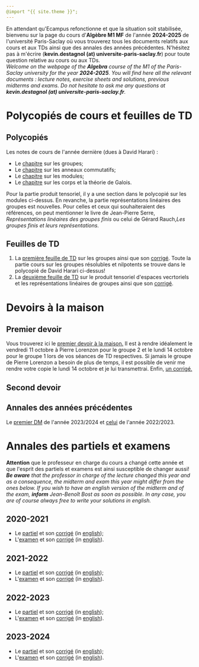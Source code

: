 ```yaml
---
@import "{{ site.theme }}";
---
```


En attendant qu'Ecampus refonctionne et que la situation soit stabilisée, bienvenu sur la page du cours d'**Algèbre M1 MF** de l'année **2024-2025** de l'université Paris-Saclay où vous trouverez tous les documents relatifs aux cours et aux TDs ainsi que des annales des années précédentes. N'hésitez pas à m'écrire (**kevin.destagnol (at) universite-paris-saclay.fr**) pour toute question relative au cours ou aux TDs.
<br>
<i>Welcome on the webpage of the **Algebra** course of the M1 of the Paris-Saclay university for the year **2024-2025**. You will find here all the relevant documents  : lecture notes, exercise sheets and solutions, previous midterms and exams. Do not hesitate to ask me any questions at **kevin.destagnol (at) universite-paris-saclay.fr**.</i>

# Polycopiés de cours et feuilles de TD

## Polycopiés

Les notes de cours de l'année dernière (dues à David Harari) :<br>

*  Le <a href="https://www.imo.universite-paris-saclay.fr/~david.harari/enseignement/m1alg24/group24.pdf">chapitre</a> sur les groupes;
*  Le <a href="https://www.imo.universite-paris-saclay.fr/~david.harari/enseignement/m1alg24/ring24.pdf">chapitre</a> sur les anneaux commutatifs;
*  Le <a href="https://www.imo.universite-paris-saclay.fr/~david.harari/enseignement/m1alg24/modules24.pdf">chapitre</a> sur les modules;
*  Le <a href="https://www.imo.universite-paris-saclay.fr/~david.harari/enseignement/m1alg24/galois24.pdf">chapitre</a> sur les corps et la théorie de Galois.

Pour la partie produit tensoriel, il y a une section dans le polycopié sur les modules ci-dessus. En revanche, la partie représentations linéaires des groupes est nouvelles. Pour celles et ceux qui souhaiteraient des références, on peut mentionner le livre de Jean-Pierre Serre, <i>Représentations linéaires des groupes finis</i> ou celui de Gérard Rauch,<i>Les groupes finis et leurs représentations.</i>

## Feuilles de TD

1. La <a href="TD1_groupes_2024.pdf">première feuille de TD</a> sur les groupes ainsi que son <a href="TD1_correction_partielle.pdf">corrigé</a>. Toute la partie cours sur les groupes résolubles et nilpotents se trouve dans le polycopié de David Harari ci-dessus!
2. La <a href="TD2_algebre_2024_2025.pdf">deuxième feuille de TD</a> sur le produit tensoriel d'espaces vecrtoriels et les représentations linéaires de groupes ainsi que son <a href="https://kevindestagnol.github.io/algebre.github.io/erreur">corrigé</a>.
  
# Devoirs à la maison

## Premier devoir

Vous trouverez ici le <a href="DM1_algebre_2024_2025.pdf">premier devoir à la maison.</a> Il est à rendre idéalement le vendredi 11 octobre à Pierre Lorenzon pour le groupe 2 et le lundi 14 octobre pour le groupe 1 lors de vos séances de TD respectives. Si jamais le groupe de Pierre Lorenzon a besoin de plus de temps, il est possible de venir me rendre votre copie le lundi 14 octobre et je lui transmettrai. Enfin, <a href="https://kevindestagnol.github.io/algebre.github.io/erreur">un corrigé.</a>

## Second devoir

## Annales des années précédentes

Le <a href="DM1_algebre_2023_2024.pdf">premier DM</a> de l'année 2023/2024 et <a href="DM1_algebre_2022_2023.pdf">celui</a> de l'année 2022/2023.

# Annales des partiels et examens

**Attention** que le professeur en charge du cours a changé cette année et que l'esprit des partiels et examens est ainsi susceptible de changer aussi!<br>
<i>**Be aware** that the professor in charge of the lecture changed this year and as a consequence, the midterm and exam this year might differ from the ones below. If you wish to have an english version of the midterm and of the exam, **inform** Jean-Benoît Bost as soon as possible. In any case, you are of course always free to write your solutions in english.</i>

## 2020-2021

* Le <a href="https://www.imo.universite-paris-saclay.fr/~david.harari/enseignement/m1alg24/oct23.pdf">partiel</a> et son <a href="https://www.imo.universite-paris-saclay.fr/~david.harari/enseignement/m1alg24/coroct23.pdf">corrigé</a> (in <a href="https://www.imo.universite-paris-saclay.fr/~david.harari/enseignement/m1alg24/engoct23.pdf"> english</a>);
* L'<a href="https://www.imo.universite-paris-saclay.fr/~david.harari/enseignement/m1alg24/dec23.pdf">examen</a> et son <a href="https://www.imo.universite-paris-saclay.fr/~david.harari/enseignement/m1alg24/cordec23.pdf">corrigé</a> (in <a href="https://www.imo.universite-paris-saclay.fr/~david.harari/enseignement/m1alg24/engdec23.pdf"> english</a>).

## 2021-2022


* Le <a href="https://www.imo.universite-paris-saclay.fr/~david.harari/enseignement/m1alg23/oct22.pdf">partiel</a> et son <a href="https://www.imo.universite-paris-saclay.fr/~david.harari/enseignement/m1alg23/coroct22.pdf">corrigé</a> (in <a href="https://www.imo.universite-paris-saclay.fr/~david.harari/enseignement/m1alg23/engoct22.pdf"> english</a>);
* L'<a href="https://www.imo.universite-paris-saclay.fr/~david.harari/enseignement/m1alg23/dec22.pdf">examen</a> et son <a href="https://www.imo.universite-paris-saclay.fr/~david.harari/enseignement/m1alg23/cordec22.pdf">corrigé</a> (in <a href="https://www.imo.universite-paris-saclay.fr/~david.harari/enseignement/m1alg23/engdec22.pdf"> english</a>).

## 2022-2023


* Le <a href="https://www.imo.universite-paris-saclay.fr/~david.harari/enseignement/m1alg22/oct21.pdf">partiel</a> et son <a href="https://www.imo.universite-paris-saclay.fr/~david.harari/enseignement/m1alg22/coroct21.pdf">corrigé</a> (in <a href="https://www.imo.universite-paris-saclay.fr/~david.harari/enseignement/m1alg22/engoct21.pdf"> english</a>);
* L'<a href="https://www.imo.universite-paris-saclay.fr/~david.harari/enseignement/m1alg22/dec21.pdf">examen</a> et son <a href="https://www.imo.universite-paris-saclay.fr/~david.harari/enseignement/m1alg22/cordec21.pdf">corrigé</a> (in <a href="https://www.imo.universite-paris-saclay.fr/~david.harari/enseignement/m1alg22/engdec21.pdf"> english</a>).

## 2023-2024


* Le <a href="https://www.imo.universite-paris-saclay.fr/~david.harari/enseignement/m1alg21/oct20.pdf">partiel</a> et son <a href="https://www.imo.universite-paris-saclay.fr/~david.harari/enseignement/m1alg21/coroct20.pdf">corrigé</a> (in <a href="https://www.imo.universite-paris-saclay.fr/~david.harari/enseignement/m1alg21/engoct20.pdf"> english</a>);
* L'<a href="https://www.imo.universite-paris-saclay.fr/~david.harari/enseignement/m1alg21/dec20.pdf">examen</a> et son <a href="https://www.imo.universite-paris-saclay.fr/~david.harari/enseignement/m1alg21/cordec20.pdf">corrigé</a> (in <a href="https://www.imo.universite-paris-saclay.fr/~david.harari/enseignement/m1alg21/engdec20.pdf"> english</a>).


<!--Bienvenu sur la page du cours de **Maths 254** de l'année **2020-2021** de l'université Paris-Saclay où vous trouverez tous les documents relatifs aux cours et aux TDs ainsi que des annales de l'an dernier. Vous pouvez vous inscrire au cours <a href="https://kevindestagnol.github.io/maths254.github.io/upload">ici</a>. Les cours et les TDs ont lieu sur Collaborate (lien disponible dans la section correspondant au cours sur Ecampus) jusqu'à nouvel ordre. Vous pouvez me contacter à l'adresse mail **kevin.destagnol (at) universite-paris-saclay.fr** pour toute question ou toute suggestion par rapport à l'organisation du cours ou des TDs.

# Polycopié de cours et feuilles de TD

## Polycopié

* Le <a href="cours_maths_254.pdf">polycopié</a> du cours et sa version <a href="cours_maths_254_abrege.pdf">courte</a> ne contenant que l'essentiel à connaître. N'hésitez pas à m'écrire pour toute question ou si vous repérez ce qui vous semble être une erreur ou une coquille. Une version imprimée sera disponible sous peu au sécrétariat.

## Feuilles de TD

1. La <a href="https://www.imo.universite-paris-saclay.fr/~destagnol/TD1_m254.pdf">première feuille de TD</a> sur les suites et séries et son <a href="TD1_m254_2021_corrige.pdf">corrigé</a>. 
   * Les <a href="TD1_goupeC2.pdf">notes manuscrites</a> de la première séance de TD couvrant les exercices 1, 2 et le début du 3 et son <a   href="https://ecampus.paris-saclay.fr/mod/collaborate/recordings.php?c=41520&action=view&rid=e8e3b47cd8774e27ac1969d5bd7adbb3&url=rest_launch&sesskey=Anagl4tyYT& sessionlinkid=60342">enregistrement</a> pour le **groupe C2**.
   * Les <a href="TD M 254 26_01_21.pdf">notes manuscrites</a> de la seconde séance de TD couvrant la fin de l'exercice  3 et l'exercice 6 et son <a href="https://eu.bbcollab.com/collab/ui/session/playback/load/6cd81fab03ef4634bc5b8370a71e08ff?authToken=eyJhbGciOiJIUzI1NiJ9.eyJzdWIiOiJiYkNvbGxhYkFwaSIsInJlY29yZGluZ1VpZCI6IjZjZDgxZmFiMDNlZjQ2MzRiYzViODM3MGE3MWUwOGZmIiwiaXNzIjoiYmJDb2xsYWJBcGkiLCJ0eXBlIjoxLCJleHAiOjE2MTE2NTc0NjksImlhdCI6MTYxMTY1Mzg2OSwiY29uc3VtZXIiOiJhMWZmMzQ1ZjcyZDg0OWEwYWJmN2U4NzUxMzc0NjlkMiJ9.Gz8AEJaR52XD2J4wsqujy4OjUmEJlvTJym5Qcy_cc1s">enregistrement</a> pour le **groupe C2**.
   * Pour le **groupe C1**, les notes des séances de TD et les enregistrements sont déposés sur Ecampus par &Eacute;lodie Maignant.<br>
   
   
2. La <a href="td2_m254_2021.pdf">deuxième feuille de TD</a> sur les séries de Fourier et son <a href="td2_m254_2021_corrigé.pdf">corrigé</a>.
   * Les <a href="TD3_m254.pdf">notes manuscrites</a> de la séance 3 de TD couvrant l'exercices 1 pour le **groupe C2**.<br>
   * Les <a href="TD2part2.pdf">notes manuscrites</a> de la séance 4 de TD couvrant l'exercices 2 pour le **groupe C2**.<br>

3. La <a href="Cours_td3_m254.pdf">troisième feuille de Cours-TD</a> sur les automorphismes orthogonaux du plan et de l'espace et son <a href="Cours_td3_m254_correction.pdf">corrigé</a>.
   * Les <a href="Cours_TD3_plan.pdf">notes manuscrites</a> de la séance 5 de TD couvrant les deux premières sections (Introduction et Cas du plan) pour le **groupe C2** et <a href="https://eu.bbcollab.com/collab/ui/session/playback/load/a476405ba3ee4c07a9cfe16db81983ab?authToken=eyJhbGciOiJIUzI1NiJ9.eyJzdWIiOiJiYkNvbGxhYkFwaSIsInJlY29yZGluZ1VpZCI6ImE0NzY0MDViYTNlZTRjMDdhOWNmZTE2ZGI4MTk4M2FiIiwiaXNzIjoiYmJDb2xsYWJBcGkiLCJ0eXBlIjoxLCJleHAiOjE2MTQ3MjE0NDksImlhdCI6MTYxNDcxNzg0OSwiY29uc3VtZXIiOiJhMWZmMzQ1ZjcyZDg0OWEwYWJmN2U4NzUxMzc0NjlkMiJ9.aSoX1Gz94i0uoI8DQsD1TRvn4-f9xkzICFyVsq-XfOs">l'enregistrement</a>.<br>
   * Les <a href="TD_3_Maths.pdf">notes manuscrites</a> de la séance 6 de TD couvrant la dernière section (Cas de l'espace) pour le **groupe C2**.<br>
   * Enfin, vous trouverez <a href="https://www.imo.universite-paris-saclay.fr/~destagnol/NH3-2.html">ici</a>, <a href="https://www.imo.universite-paris-saclay.fr/~destagnol/NH3-1.html">ici</a> et <a href="https://www.imo.universite-paris-saclay.fr/~destagnol/NH3-3.html">ici</a> les animations Geogebra utilisées pour illustrer les transformations linéaires qui préservent une molécule d'ammoniac.
   

# Cours et TDs à distance

Vous trouverez ci-dessous toutes les ressources concernant les cours et les TDs à distance ainsi que les exercices à faire d'un cours sur l'autre.

## Cours 1

* Les slides du premier cours sont disponibles <a href="https://www.imo.universite-paris-saclay.fr/~destagnol/cours1_m254_2021.m4v">ici</a> et <a href="https://www.imo.universite-paris-saclay.fr/~destagnol/cours1_m254.pdf">ici</a> tandis que l'enregistrement du cours est diponible <a href="https://eu.bbcollab.com/collab/ui/session/playback/load/244e0edb0a8b46d68fa344c80c857bdc?authToken=eyJhbGciOiJIUzI1NiJ9.eyJzdWIiOiJiYkNvbGxhYkFwaSIsInJlY29yZGluZ1VpZCI6IjI0NGUwZWRiMGE4YjQ2ZDY4ZmEzNDRjODBjODU3YmRjIiwiaXNzIjoiYmJDb2xsYWJBcGkiLCJ0eXBlIjoxLCJleHAiOjE2MTAxMTM2NzYsImlhdCI6MTYxMDExMDA3NiwiY29uc3VtZXIiOiJhMWZmMzQ1ZjcyZDg0OWEwYWJmN2U4NzUxMzc0NjlkMiJ9.IEDd99WmFK4yicG9xD4fJL7El08MSL_exdjtPyXn_m8">ici</a> (sur la section correspondant au cours sur Ecampus). <br>

* Enfin, les exercices à rendre (via la section ci-dessous **Rendre un document pour correction**) sont disponibles <a href="https://www.imo.universite-paris-saclay.fr/~destagnol/exos_cours1.pdf">ici</a> avec leur <a href="https://www.imo.universite-paris-saclay.fr/~destagnol/exos_cours1_correction.pdf">corrigé</a>.<br>

* Vous trouverez <a href="https://www.imo.universite-paris-saclay.fr/~destagnol/suiteconvergente.html">ici</a> une animation illustrant la convergence d'une suite.

## Cours 2

* Les slides du deuxième cours sont disponibles <a href="https://www.imo.universite-paris-saclay.fr/~destagnol/cours2_m254.pdf">ici</a> ainsi que leur version <a href="https://www.imo.universite-paris-saclay.fr/~destagnol/cours2_m254_annote.pdf">annotée</a> et l'enregistrement du cours est diponible <a href="https://eu.bbcollab.com/collab/ui/session/playback/load/975a7e6d932a4fd8a107ec98ac87f0ec?authToken=eyJhbGciOiJIUzI1NiJ9.eyJzdWIiOiJiYkNvbGxhYkFwaSIsInJlY29yZGluZ1VpZCI6Ijk3NWE3ZTZkOTMyYTRmZDhhMTA3ZWM5OGFjODdmMGVjIiwiaXNzIjoiYmJDb2xsYWJBcGkiLCJ0eXBlIjoxLCJleHAiOjE2MTA3Mjk3NzcsImlhdCI6MTYxMDcyNjE3NywiY29uc3VtZXIiOiJhMWZmMzQ1ZjcyZDg0OWEwYWJmN2U4NzUxMzc0NjlkMiJ9.a8LecGMa-g0X-sBhPfFrvU3dHzA6GkQUs9oqKh7D2kk">ici</a> (sur la section correspondant au cours sur Ecampus). Ces deux premiers cours **couvrent les Chapitres I et II** du polycopié ci-dessus. Le Chapitre III du polycopié ne sera pas abordé en cours et est là en guise de complément pour celles et ceux qui souhaitent aller plus loin et approfondir leur compréhension des séries de Fourier qui feront l'objet du Chapitre IV et des deux prochains cours.<br>

* Enfin, les exercices à rendre (via la section ci-dessous **Rendre un document pour correction**) sont disponibles <a href="https://www.imo.universite-paris-saclay.fr/~destagnol/exos_cours2.pdf">ici</a> avec leur <a href="exos_cours2_correction.pdf">corrigé</a>.<br>

* Vous trouverez <a href="https://www.imo.universite-paris-saclay.fr/~destagnol/series.html">ici</a> des animations illustrant la convergence/divergence d'une série.

## Cours 3

* Les slides du troisième cours sont disponibles <a href="cours3_m254_vierge.pdf">ici</a> ainsi que leur version <a href="cours3_m254.pdf">annotée</a> et l'enregistrement du cours est diponible <a href="https://eu.bbcollab.com/collab/ui/session/playback/load/184393fc583d4cbba5f51992c42f48a7?authToken=eyJhbGciOiJIUzI1NiJ9.eyJzdWIiOiJiYkNvbGxhYkFwaSIsInJlY29yZGluZ1VpZCI6IjE4NDM5M2ZjNTgzZDRjYmJhNWY1MTk5MmM0MmY0OGE3IiwiaXNzIjoiYmJDb2xsYWJBcGkiLCJ0eXBlIjoxLCJleHAiOjE2MTEyMjg0NjcsImlhdCI6MTYxMTIyNDg2NywiY29uc3VtZXIiOiJhMWZmMzQ1ZjcyZDg0OWEwYWJmN2U4NzUxMzc0NjlkMiJ9.i0M2qQlL5Jt5iZXK6w1wbKqaNAa1TFR1JmO2xMmwyVk">ici</a> (sur la section correspondant au cours sur Ecampus). Ce cours **couvre le début du Chapitres III** de la version abrégée du polycopié ci-dessus et notamment les sections 4.1, 4.2 et 4.3 (jusqu'aux coefficients de Fourier).<br>

* Enfin, les exercices à rendre (via la section ci-dessous **Rendre un document pour correction**) sont disponibles <a href="exos_cours3.pdf">ici</a> avec leur <a href="exos_cours3_correction.pdf">corrigé</a>.<br>

* Vous trouverez <a href="https://kevindestagnol.github.io/maths254.github.io/int_periode">ici</a> des animations illustrant le fait que l'intégrale d'une fonction périodique est la même quel que soit l'intervalle d'intégration de longueur une période et du fait que, pour une fonction paire <math><mi>f</mi></math>, l'intégrale de <math><mi>f</mi></math> de <math><mo>-</mo><mi>a</mi></math> à <math><mi>a</mi></math> est égale à deux fois l'intégrale de <math><mi>f</mi></math> de 0 à <math><mi>a</mi></math> pour tout réel <math><mi>a</mi></math> strictement positif.

## Cours 4

* Les slides du quatrième cours sont disponibles <a href="cours4_m254_vierge.pdf">ici</a> ainsi que leur version <a href="cours4_m254_annote.pdf">annotée</a> et l'enregistrement du cours est diponible <a href="https://eu.bbcollab.com/collab/ui/session/playback/load/91b5d135628e4911816aed1896d06b8f?authToken=eyJhbGciOiJIUzI1NiJ9.eyJzdWIiOiJiYkNvbGxhYkFwaSIsInJlY29yZGluZ1VpZCI6IjkxYjVkMTM1NjI4ZTQ5MTE4MTZhZWQxODk2ZDA2YjhmIiwiaXNzIjoiYmJDb2xsYWJBcGkiLCJ0eXBlIjoxLCJleHAiOjE2MTE5MzE1NzEsImlhdCI6MTYxMTkyNzk3MSwiY29uc3VtZXIiOiJhMWZmMzQ1ZjcyZDg0OWEwYWJmN2U4NzUxMzc0NjlkMiJ9.3UNpBQh9q4zq2hmf8_sBlRH7hLeJlfX8a27GIFRY2tM">ici</a> (sur la section correspondant au cours sur Ecampus). Ce cours **couvre la fin du Chapitres III** de la version abrégée du polycopié ci-dessus et notamment les sections 4.4, 4.5 et 4.7.<br>

* Pas d'exercices à rendre pour le cours suivant, vous avez le <a href="dm1_m254_2021.pdf">DM 1</a> pour vous exercer ainsi que le calcul commencé en fin de cours à terminer, à savoir appliquer Parseval à la fonction <math><mi>f</mi><mi>:</mi></math>&#x211D;&rarr;&#x211D; <math style="font-family:Times New Roman, Times, serif;"><mi>2</mi><mi>&pi;</mi></math>-périodique définie par <math><mi>f</mi><mi>(</mi><mi>t</mi><mi>)</mi><mi>=</mi><mi>|</mi><mi>t</mi><mi>|</mi></math> sur [<math style="font-family:Times New Roman, Times, serif;"><mo>-</mo><mi>&pi;</mi></math>,<math style="font-family:Times New Roman, Times, serif;"><mi>&pi;</mi></math>]. Vous trouverez <a href="https://kevindestagnol.github.io/maths254.github.io/triangle">ici</a> une animation illustrant la convergence de la série de Fourier associée à cette fonction.<br>

* <a href="https://kevindestagnol.github.io/maths254.github.io/discontinu">Ici</a>, une animation illustrant la convergence de la série de Fourier associée à la fonction <math><mi>f</mi><mi>:</mi></math>&#x211D;&rarr;&#x211D; <math style="font-family:Times New Roman, Times, serif;"><mi>2</mi><mi>&pi;</mi></math>-périodique définie par <math><mi>f</mi><mi>(</mi><mi>t</mi><mi>)</mi><mi>=</mi><mi>|</mi><mi>t</mi><mi>|</mi></math> sur [<math style="font-family:Times New Roman, Times, serif;"><mi>0</mi></math>,<math style="font-family:Times New Roman, Times, serif;"><mi>2</mi><mi>&pi;</mi></math>].<br>

* <a href="https://kevindestagnol.github.io/maths254.github.io/exp">Ici</a>, une animation illustrant la convergence de la série de Fourier associée à la fonction <math><mi>f</mi><mi>:</mi></math>&#x211D;&rarr;&#x211D; <math style="font-family:Times New Roman, Times, serif;"><mi>2</mi><mi>&pi;</mi></math>-périodique définie par <math xmlns='http://www.w3.org/1998/Math/MathML'><mi>f</mi><mi>(</mi><mi>t</mi><mi>)</mi><mi>=</mi><msup><mi>e</mi><mi>t</mi></msup></math> sur [<math style="font-family:Times New Roman, Times, serif;"><mi>0</mi></math>,<math style="font-family:Times New Roman, Times, serif;"><mi>2</mi><mi>&pi;</mi></math>].<br>

* <a href="https://kevindestagnol.github.io/maths254.github.io/periodique">Ici</a>, une animation illustrant la convergence de la série de Fourier associée à un signal  <math style="font-family:Times New Roman, Times, serif;"><mi>2</mi><mi>&pi;</mi></math>-périodique plus compliqué.<br>

* Enfin <a href="https://kevindestagnol.github.io/maths254.github.io/application"> ici</a>, une application des séries de Fourier à l'élimination d'un bruit dans un signal.

## Cours 5

* Les slides du cinquième cours sont disponibles <a href="cours5_m254_vierge.pdf">ici</a> ainsi que leur version <a href="cours5_m254_annote.pdf">annotée</a> et l'enregistrement du cours est diponible <a href="https://eu.bbcollab.com/collab/ui/session/playback/load/a44b077759b64f638321275c3ef4652e?authToken=eyJhbGciOiJIUzI1NiJ9.eyJzdWIiOiJiYkNvbGxhYkFwaSIsInJlY29yZGluZ1VpZCI6ImE0NGIwNzc3NTliNjRmNjM4MzIxMjc1YzNlZjQ2NTJlIiwiaXNzIjoiYmJDb2xsYWJBcGkiLCJ0eXBlIjoxLCJleHAiOjE2MTI1NjQ0NjIsImlhdCI6MTYxMjU2MDg2MiwiY29uc3VtZXIiOiJhMWZmMzQ1ZjcyZDg0OWEwYWJmN2U4NzUxMzc0NjlkMiJ9.aLS7CcaeKEzIey2dVHcsY9NWmdGKAzbaLHsNLmHR5Zs">ici</a> (sur la section correspondant au cours sur Ecampus). Ce cours est revenu sur la **formule de Parseval en fin du Chapitre III** et a couvert la section 4 du polycopié ci-dessus (pages 52 à 62 de la version courte).<br>

* Pour vous aider à assimiler tout cela, des exercices sur le cours 5 et sur le cours de jeudi prochain (à rendre via la section ci-dessous **Rendre un document pour correction**) sont disponibles <a href="exos_cours5.pdf">ici</a> avec leur <a href="https://kevindestagnol.github.io/maths254.github.io/erreur">corrigé</a>.<br>

* Enfin, quelques animations GeoGebra pour vous aider à visualiser l'intersection de deux plans dans l'espace <a href="https://kevindestagnol.github.io/maths254.github.io/droiteespace.html">ici</a>, l'orthogonal d'une droite dans le plan <a href="https://www.imo.universite-paris-saclay.fr/~destagnol/droiteorth.html">ici</a> et l'orthogonal d'un plan ou d'une droite dans l'espace <a href="https://www.imo.universite-paris-saclay.fr/~destagnol/planorth.html">ici</a>.

## Cours 6

* Les slides du sixième (et dernier) cours sont disponibles <a href="cours6_m254_annoté.pdf">ici</a> et l'enregistrement du cours est diponible <a href="https://eu.bbcollab.com/collab/ui/session/playback/load/727534317b5d4babb5644bd53bdefcde?authToken=eyJhbGciOiJIUzI1NiJ9.eyJzdWIiOiJiYkNvbGxhYkFwaSIsInJlY29yZGluZ1VpZCI6IjcyNzUzNDMxN2I1ZDRiYWJiNTY0NGJkNTNiZGVmY2RlIiwiaXNzIjoiYmJDb2xsYWJBcGkiLCJ0eXBlIjoxLCJleHAiOjE2MTM0ODE2MTksImlhdCI6MTYxMzQ3ODAxOSwiY29uc3VtZXIiOiJhMWZmMzQ1ZjcyZDg0OWEwYWJmN2U4NzUxMzc0NjlkMiJ9.7FfNOnpMwJO-8Xn7OZ6MMtYTAVP6UZOvDr4Q9vJboMY">ici</a> (sur la section correspondant au cours sur Ecampus). Ce cours couvre la fin du **Chapitre IV** de la version abrégée du polycopié ci-dessus, à savoir tous les prérequis en algèbre linéaire.<br>

* Pour vous aider à assimiler tout cela, des exercices sur les cours 5 et 6 (à rendre via la section ci-dessous **Rendre un document pour correction**) sont disponibles <a href="exos_cours5_et_6.pdf">ici</a> avec leur <a href="exos_cours5_et_6_correction.pdf">corrigé</a>.<br>

# Devoirs à la maison

## Premier devoir

Le premier devoir à la maison est disponible <a href="dm1_m254_2021.pdf">ici</a>. Il est à rendre pour le **10 février 2021**. Merci de le rendre à votre chargé de TD, via le formulaire ci-dessous (section **Rendre un document pour correction**) pour le groupe C2 et par mail à &Eacute;lodie Maignant pour le groupe C1. Vous pouvez rédiger votre travail **par groupe de 3 maximum** à condition que **chacun ou chacune d'entre vous rédige une partie du devoir**. Le corrigé est <a href="dm1_m254_2021_corrigé.pdf">ici</a>.

## Second devoir

Le second devoir à la maison est disponible <a href="dm2_m254_2021.pdf">ici</a>. Il est à rendre pour le **19 mars 2021**. Merci de le rendre à votre chargé de TD, via le formulaire ci-dessous (section **Rendre un document pour correction**) pour le groupe C2 et par mail à &Eacute;lodie Maignant pour le groupe C1. Vous pouvez rédiger votre travail **par groupe de 3 maximum** à condition que **chacun ou chacune d'entre vous rédige une partie du devoir**. Le corrigé est <a href="dm2_m254_2021_corrigé.pdf">ici</a>.


# Annales de l'an dernier

* Vous trouverez <a href="https://www.imo.universite-paris-saclay.fr/~destagnol/dm1_m254.pdf">ici</a> le sujet du premier DM de l'an dernier ainsi que <a href="https://www.imo.universite-paris-saclay.fr/~destagnol/dm1_m254_corrige.pdf">son corrigé</a>.

* Vous trouverez <a href="dm2_m254.pdf">ici</a> le sujet du second DM de l'an dernier ainsi que <a href="dm2_m254_correction.pdf">son corrigé</a>.

* Vous trouverez <a href="examen_m254_2020.pdf">ici</a> le sujet de l'examen de l'an dernier ainsi que <a href="examen_m254_2020_corrige.pdf">son corrigé</a> et un <a href="https://www.imo.universite-paris-saclay.fr/~destagnol/sujet_blanc_m254.pdf">sujet blanc</a> que j'avais donné pour préparer l'examen.

* Vous trouverez enfin <a href="https://www.imo.universite-paris-saclay.fr/~destagnol/m254.html">ici</a> des vidéos utilisées lors du confinement de l'an dernier concernant les automorphismes orthogonaux de l'espace ainsi que des exercices d'applications corrigés (en vidéo également). 

# Examen

Vous trouverez <a href="examen_m254_2021_corrigé.pdf">ici</a> le sujet et corrigé de l'examen. Il contient un barème détaillé **indicatif** qui pourra être réévalué en un barème plus généreux si je constate à la correction de vos copies que le sujet était trop long!

# Rendre un document pour correction

Je corrige tous les exercices et documents que vous m'envoyez. Pour ce faire, merci de renseigner <a href="https://www.imo.universite-paris-saclay.fr/~destagnol/upload3.html">ici</a> votre nom et prénom et de téléverser votre exercice ou document **sous la forme d'un unique fichier pdf**. Vous pouvez utiliser par exemple le <a href="https://www.ilovepdf.com/merge_pdf">site suivant</a> pour convertir des formats png ou jpeg au format pdf ainsi que pour fusionner plusieurs fichiers pdf en un seul <a href="https://kevindestagnol.github.io/maths254.github.io/uploadg">pdf</a>.-->

 

